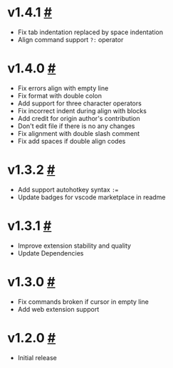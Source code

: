 # v1.4.1 [#](https://github.com/chouzz/vscode-better-align/releases/tag/v1.4.1)

- Fix tab indentation replaced by space indentation
- Align command support `?:` operator

# v1.4.0 [#](https://github.com/chouzz/vscode-better-align/releases/tag/v1.4.0)

- Fix errors align with empty line
- Fix format with double colon
- Add support for three character operators
- Fix incorrect indent during align with blocks
- Add credit for origin author's contribution
- Don't edit file if there is no any changes
- Fix alignment with double slash comment
- Fix add spaces if double align codes

# v1.3.2 [#](https://github.com/chouzz/vscode-better-align/releases/tag/v1.3.2)

- Add support autohotkey syntax `:=`
- Update badges for vscode marketplace in readme

# v1.3.1 [#](https://github.com/chouzz/vscode-better-align/releases/tag/v1.3.1)

- Improve extension stability and quality
- Update Dependencies

# v1.3.0 [#](https://github.com/chouzz/vscode-better-align/releases/tag/v1.3.0)

- Fix commands broken if cursor in empty line
- Add web extension support

# v1.2.0 [#](https://github.com/chouzz/vscode-better-align/releases/tag/v1.2.0)

- Initial release

